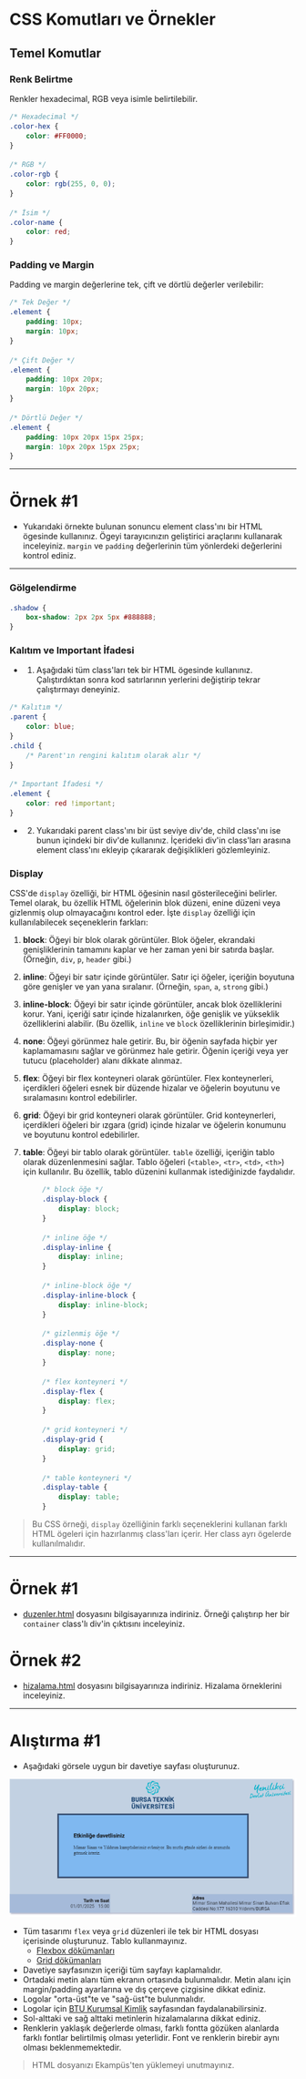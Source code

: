 # CSS Komutları ve Örnekler

## Temel Komutlar

### Renk Belirtme

Renkler hexadecimal, RGB veya isimle belirtilebilir.

```css
/* Hexadecimal */
.color-hex {
    color: #FF0000;
}

/* RGB */
.color-rgb {
    color: rgb(255, 0, 0);
}

/* İsim */
.color-name {
    color: red;
}
```

### Padding ve Margin

Padding ve margin değerlerine tek, çift ve dörtlü değerler verilebilir:

```css
/* Tek Değer */
.element {
    padding: 10px;
    margin: 10px;
}

/* Çift Değer */
.element {
    padding: 10px 20px;
    margin: 10px 20px;
}

/* Dörtlü Değer */
.element {
    padding: 10px 20px 15px 25px;
    margin: 10px 20px 15px 25px;
}
```


---


# Örnek #1
- Yukarıdaki örnekte bulunan sonuncu element class'ını bir HTML ögesinde kullanınız. Ögeyi tarayıcınızın geliştirici araçlarını kullanarak inceleyiniz. `margin` ve `padding` değerlerinin tüm yönlerdeki değerlerini kontrol ediniz.


---


### Gölgelendirme

```css
.shadow {
    box-shadow: 2px 2px 5px #888888;
}
```

### Kalıtım ve Important İfadesi

- 1. Aşağıdaki tüm class'ları tek bir HTML ögesinde kullanınız. Çalıştırdıktan sonra kod satırlarının yerlerini değiştirip tekrar çalıştırmayı deneyiniz.

```css
/* Kalıtım */
.parent {
    color: blue;
}
.child {
    /* Parent'ın rengini kalıtım olarak alır */
}

/* Important İfadesi */
.element {
    color: red !important;
}
```

- 2. Yukarıdaki parent class'ını bir üst seviye div'de, child class'ını ise bunun içindeki bir div'de kullanınız. İçerideki div'in class'ları arasına element class'ını ekleyip çıkararak değişiklikleri gözlemleyiniz.


### Display

CSS'de `display` özelliği, bir HTML öğesinin nasıl gösterileceğini belirler. Temel olarak, bu özellik HTML öğelerinin blok düzeni, enine düzeni veya gizlenmiş olup olmayacağını kontrol eder. İşte `display` özelliği için kullanılabilecek seçeneklerin farkları:

1. **block**: Öğeyi bir blok olarak görüntüler. Blok öğeler, ekrandaki genişliklerinin tamamını kaplar ve her zaman yeni bir satırda başlar. (Örneğin, `div`, `p`, `header` gibi.)

2. **inline**: Öğeyi bir satır içinde görüntüler. Satır içi öğeler, içeriğin boyutuna göre genişler ve yan yana sıralanır. (Örneğin, `span`, `a`, `strong` gibi.)

3. **inline-block**: Öğeyi bir satır içinde görüntüler, ancak blok özelliklerini korur. Yani, içeriği satır içinde hizalanırken, öğe genişlik ve yükseklik özelliklerini alabilir. (Bu özellik, `inline` ve `block` özelliklerinin birleşimidir.)

4. **none**: Öğeyi görünmez hale getirir. Bu, bir öğenin sayfada hiçbir yer kaplamamasını sağlar ve görünmez hale getirir. Öğenin içeriği veya yer tutucu (placeholder) alanı dikkate alınmaz.

5. **flex**: Öğeyi bir flex konteyneri olarak görüntüler. Flex konteynerleri, içerdikleri öğeleri esnek bir düzende hizalar ve öğelerin boyutunu ve sıralamasını kontrol edebilirler.

6. **grid**: Öğeyi bir grid konteyneri olarak görüntüler. Grid konteynerleri, içerdikleri öğeleri bir ızgara (grid) içinde hizalar ve öğelerin konumunu ve boyutunu kontrol edebilirler.

7. **table**: Öğeyi bir tablo olarak görüntüler. `table` özelliği, içeriğin tablo olarak düzenlenmesini sağlar. Tablo öğeleri (`<table>`, `<tr>`, `<td>`, `<th>`) için kullanılır. Bu özellik, tablo düzenini kullanmak istediğinizde faydalıdır.

```css
        /* block öğe */
        .display-block {
            display: block;
        }

        /* inline öğe */
        .display-inline {
            display: inline;
        }

        /* inline-block öğe */
        .display-inline-block {
            display: inline-block;
        }

        /* gizlenmiş öğe */
        .display-none {
            display: none;
        }

        /* flex konteyneri */
        .display-flex {
            display: flex;
        }

        /* grid konteyneri */
        .display-grid {
            display: grid;
        }

        /* table konteyneri */
        .display-table {
            display: table;
        }
```

> Bu CSS örneği, `display` özelliğinin farklı seçeneklerini kullanan farklı HTML ögeleri için hazırlanmış class'ları içerir. Her class ayrı ögelerde kullanılmalıdır.


---


# Örnek #1
- [duzenler.html](duzenler.html) dosyasını bilgisayarınıza indiriniz. Örneği çalıştırıp her bir `container` class'lı div'in çıktısını inceleyiniz.

# Örnek #2
- [hizalama.html](hizalama.html) dosyasını bilgisayarınıza indiriniz. Hizalama örneklerini inceleyiniz.


---


# Alıştırma #1
- Aşağıdaki görsele uygun bir davetiye sayfası oluşturunuz.

![davetiye.png](davetiye.png)

- Tüm tasarımı `flex` veya `grid` düzenleri ile tek bir HTML dosyası içerisinde oluşturunuz. Tablo kullanmayınız.
    - [Flexbox dökümanları](https://developer.mozilla.org/en-US/docs/Learn/CSS/CSS_layout/Flexbox)
    - [Grid dökümanları](https://developer.mozilla.org/en-US/docs/Learn/CSS/CSS_layout/Grids)
- Davetiye sayfasınızın içeriği tüm sayfayı kaplamalıdır.
- Ortadaki metin alanı tüm ekranın ortasında bulunmalıdır. Metin alanı için margin/padding ayarlarına ve dış çerçeve çizgisine dikkat ediniz.
- Logolar "orta-üst"te ve "sağ-üst"te bulunmalıdır.
- Logolar için [BTU Kurumsal Kimlik](https://btu.edu.tr/tr/sayfa/detay/3401/kurumsal-kimlik) sayfasından faydalanabilirsiniz.
- Sol-alttaki ve sağ alttaki metinlerin hizalamalarına dikkat ediniz.
- Renklerin yaklaşık değerlerde olması, farklı fontta gözüken alanlarda farklı fontlar belirtilmiş olması yeterlidir. Font ve renklerin birebir aynı olması beklenmemektedir.

> HTML dosyanızı Ekampüs'ten yüklemeyi unutmayınız.
